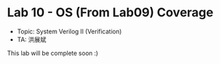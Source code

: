 # Lab 10 - OS (From Lab09) Coverage

- Topic: System Verilog II (Verification)  
- TA: 洪展斌  

This lab will be complete soon :)
